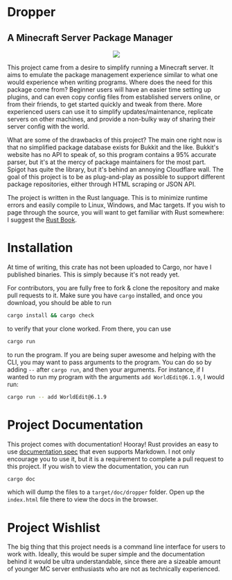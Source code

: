 # Dropper
## A Minecraft Server Package Manager

<p align="center">
  <img src="https://minecraft.gamepedia.com/File:Dropper.png"/>
</p>

This project came from a desire to simplify running a Minecraft server. It aims
to emulate the package management experience similar to what one would experience
when writing programs. Where does the need for this package come from? Beginner users will
have an easier time setting up plugins, and can even copy config files from established
servers online, or from their friends, to get started quickly and tweak from there.
More experienced users can use it to simplify updates/maintenance, replicate servers on
other machines, and provide a non-bulky way of sharing their server config with the world.

What are some of the drawbacks of this project? The main one right now is that no
simplified package database exists for Bukkit and the like. Bukkit's website has no
API to speak of, so this program contains a 95% accurate parser, but it's at the mercy
of package maintainers for the most part. Spigot has quite the library, but it's behind
an annoying Cloudflare wall. The goal of this project is to be as plug-and-play as possible
to support different package repositories, either through HTML scraping or JSON API.

The project is written in the Rust language. This is to minimize runtime errors and
easily compile to Linux, Windows, and Mac targets. If you wish to page through the
source, you will want to get familiar with Rust somewhere: I suggest the [Rust Book](https://doc.rust-lang.org/stable/book/).

# Installation
At time of writing, this crate has not been uploaded to Cargo, nor have I published
binaries. This is simply because it's not ready yet.

For contributors, you are fully free to fork & clone the repository and make pull
requests to it. Make sure you have `cargo` installed, and once you download, you
should be able to run

``` bash
cargo install && cargo check
```

to verify that your clone worked. From there, you can use

``` bash
cargo run
```

to run the program. If you are being super awesome and helping with the CLI, you may
want to pass arguments to the program. You can do so by adding `--` after `cargo run`,
and then your arguments. For instance, if I wanted to run my program with the arguments
`add WorldEdit@6.1.9`, I would run:

``` bash
cargo run -- add WorldEdit@6.1.9
```

# Project Documentation
This project comes with documentation! Hooray! Rust provides an easy to use
[documentation spec](https://doc.rust-lang.org/rust-by-example/meta/doc.html)
that even supports Markdown. I not only encourage you to use it, but it is a requirement
to complete a pull request to this project. If you wish to view the documentation, you
can run

``` bash
cargo doc
```

which will dump the files to a `target/doc/dropper` folder. Open up the `index.html` file
there to view the docs in the browser.

# Project Wishlist
The big thing that this project needs is a command line interface for users to work with.
Ideally, this would be super simple and the documentation behind it would be ultra
understandable, since there are a sizeable amount of younger MC server enthusiasts who are
not as technically experienced.
